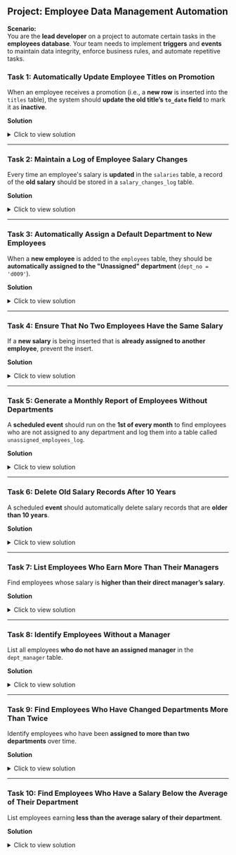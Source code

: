 ## **Project: Employee Data Management Automation**
**Scenario:**  
You are the **lead developer** on a project to automate certain tasks in the **employees database**. Your team needs to implement **triggers** and **events** to maintain data integrity, enforce business rules, and automate repetitive tasks.

### **Task 1: Automatically Update Employee Titles on Promotion**
When an employee receives a promotion (i.e., a **new row** is inserted into the `titles` table), the system should **update the old title’s `to_date` field** to mark it as **inactive**.

**Solution**
<details>
<summary>Click to view solution</summary>

```sql
delimiter //

create trigger update_old_title
before insert on titles
for each row
begin
    update titles
    set to_date = curdate()
    where emp_no = new.emp_no
    and to_date = '9999-01-01';
end //

delimiter ;
```

</details>

---

### **Task 2: Maintain a Log of Employee Salary Changes**
Every time an employee's salary is **updated** in the `salaries` table, a record of the **old salary** should be stored in a `salary_changes_log` table.

**Solution**
<details>
<summary>Click to view solution</summary>

```sql
create table salary_changes_log (
    id int auto_increment primary key,
    emp_no int,
    old_salary int,
    new_salary int,
    change_date timestamp default current_timestamp
);

delimiter //

create trigger log_salary_changes
before update on salaries
for each row
begin
    insert into salary_changes_log (emp_no, old_salary, new_salary)
    values (old.emp_no, old.salary, new.salary);
end //

delimiter ;
```

</details>

---

### **Task 3: Automatically Assign a Default Department to New Employees**
When a **new employee** is added to the `employees` table, they should be **automatically assigned to the "Unassigned" department** (`dept_no = 'd009'`).

**Solution**
<details>
<summary>Click to view solution</summary>

```sql
delimiter //

create trigger assign_default_department
after insert on employees
for each row
begin
    insert into dept_emp (emp_no, dept_no, from_date, to_date)
    values (new.emp_no, 'd009', curdate(), '9999-01-01');
end //

delimiter ;
```

</details>

---

### **Task 4: Ensure That No Two Employees Have the Same Salary**
If a **new salary** is being inserted that is **already assigned to another employee**, prevent the insert.

**Solution**
<details>
<summary>Click to view solution</summary>

```sql
delimiter //

create trigger prevent_duplicate_salary
before insert on salaries
for each row
begin
    if exists (
        select 1 from salaries where salary = new.salary
    ) then
        signal sqlstate '45000'
        set message_text = 'Salary already exists for another employee';
    end if;
end //

delimiter ;
```

</details>

---

### **Task 5: Generate a Monthly Report of Employees Without Departments**
A **scheduled event** should run on the **1st of every month** to find employees who are not assigned to any department and log them into a table called `unassigned_employees_log`.

**Solution**
<details>
<summary>Click to view solution</summary>

```sql
create table unassigned_employees_log (
    emp_no int,
    log_date timestamp default current_timestamp
);

delimiter //

create event log_unassigned_employees
on schedule every 1 month
starts timestamp(curdate(), '00:00:00')
do
begin
    insert into unassigned_employees_log (emp_no)
    select e.emp_no
    from employees e
    left join dept_emp d on e.emp_no = d.emp_no
    where d.emp_no is null;
end //

delimiter ;
```

</details>

---

### **Task 6: Delete Old Salary Records After 10 Years**
A scheduled **event** should automatically delete salary records that are **older than 10 years**.

**Solution**
<details>
<summary>Click to view solution</summary>

```sql
delimiter //

create event delete_old_salaries
on schedule every 1 year
do
begin
    delete from salaries
    where to_date < date_sub(curdate(), interval 10 year);
end //

delimiter ;
```

</details>

---

### **Task 7: List Employees Who Earn More Than Their Managers**
Find employees whose salary is **higher than their direct manager’s salary**.

**Solution**
<details>
<summary>Click to view solution</summary>

```sql
select e.emp_no, e.first_name, e.last_name, s.salary as emp_salary, m.salary as manager_salary
from employees e
join salaries s on e.emp_no = s.emp_no
join dept_emp de on e.emp_no = de.emp_no
join dept_manager dm on de.dept_no = dm.dept_no
join salaries m on dm.emp_no = m.emp_no
where s.salary > m.salary
and s.to_date = '9999-01-01'
and m.to_date = '9999-01-01';
```

</details>

---

### **Task 8: Identify Employees Without a Manager**
List all employees **who do not have an assigned manager** in the `dept_manager` table.

**Solution**
<details>
<summary>Click to view solution</summary>

```sql
select e.emp_no, e.first_name, e.last_name
from employees e
left join dept_emp de on e.emp_no = de.emp_no
left join dept_manager dm on de.dept_no = dm.dept_no
where dm.emp_no is null;
```

</details>

---

### **Task 9: Find Employees Who Have Changed Departments More Than Twice**
Identify employees who have been **assigned to more than two departments** over time.

**Solution**
<details>
<summary>Click to view solution</summary>

```sql
select emp_no, count(distinct dept_no) as dept_count
from dept_emp
group by emp_no
having dept_count > 2;
```

</details>

---

### **Task 10: Find Employees Who Have a Salary Below the Average of Their Department**
List employees earning **less than the average salary of their department**.

**Solution**
<details>
<summary>Click to view solution</summary>

```sql
select e.emp_no, e.first_name, e.last_name, s.salary, avg_salaries.avg_salary
from employees e
join salaries s on e.emp_no = s.emp_no
join dept_emp de on e.emp_no = de.emp_no
join (
    select de.dept_no, avg(s.salary) as avg_salary
    from salaries s
    join dept_emp de on s.emp_no = de.emp_no
    where s.to_date = '9999-01-01'
    group by de.dept_no
) as avg_salaries on de.dept_no = avg_salaries.dept_no
where s.salary < avg_salaries.avg_salary
and s.to_date = '9999-01-01';
```

</details>
